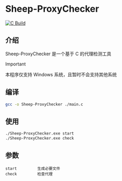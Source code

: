 # Sheep-ProxyChecker
[![C Build](https://github.com/Deep-Dark-Forest/Sheep-ProxyChecker/actions/workflows/main.yml/badge.svg)](https://github.com/Deep-Dark-Forest/Sheep-ProxyChecker/actions/workflows/main.yml)

## 介绍

Sheep-ProxyChecker 是一个基于 C 的代理检测工具

> [!IMPORTANT]
> 本程序仅支持 Windows 系统，且暂时不会支持其他系统

## 编译

```bash
gcc -o Sheep-ProxyChecker ./main.c
```

## 使用

```bash
./Sheep-ProxyChecker.exe start
./Sheep-ProxyChecker.exe check
```

## 参数

```
start         生成必要文件
check         检查代理
```
